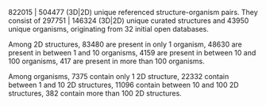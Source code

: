 822015 | 504477 (3D|2D) unique referenced structure-organism pairs. 
 They consist of 
 297751 | 146324 (3D|2D) unique curated structures and 
 43950 unique organisms,
 originating from 
 32 initial open databases. 
 
 Among 2D structures, 
 83480 are present in only 1 organism, 
 48630 are present in between 1 and 10 organisms, 
 4159 are present in between 10 and 100 organisms, 
 417 are present in more than 100 organisms. 
 
 Among organisms, 
 7375 contain only 1 2D structure, 
 22332 contain between 1 and 10 2D structures, 
 11096 contain between 10 and 100 2D structures, 
 382 contain more than 100 2D structures. 
